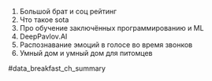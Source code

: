       
1. Большой брат и соц рейтинг
2. Что такое sota
3. Про обучение заключённых программированию и ML
4. DeepPavlov.AI
5. Распознавание эмоций в голосе во время звонков
6. Умный дом и умный дом для питомцев

#data_breakfast_ch_summary
